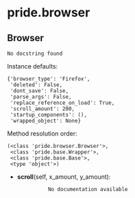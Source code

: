 pride.browser
==============



Browser
--------------

	No docstring found


Instance defaults: 

	{'browser_type': 'Firefox',
	 'deleted': False,
	 'dont_save': False,
	 'parse_args': False,
	 'replace_reference_on_load': True,
	 'scroll_amount': 200,
	 'startup_components': (),
	 'wrapped_object': None}

Method resolution order: 

	(<class 'pride.browser.Browser'>,
	 <class 'pride.base.Wrapper'>,
	 <class 'pride.base.Base'>,
	 <type 'object'>)

- **scroll**(self, x_amount, y_amount):

				No documentation available
